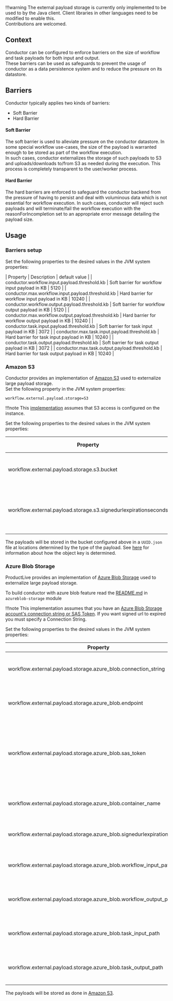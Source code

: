 !!!warning
    The external payload storage is currently only implemented to be used to by the Java client. Client libraries in other languages need to be modified to enable this.  
    Contributions are welcomed.

## Context
Conductor can be configured to enforce barriers on the size of workflow and task payloads for both input and output.  
These barriers can be used as safeguards to prevent the usage of conductor as a data persistence system and to reduce the pressure on its datastore.

## Barriers
Conductor typically applies two kinds of barriers:

* Soft Barrier
* Hard Barrier


#### Soft Barrier
The soft barrier is used to alleviate pressure on the conductor datastore. In some special workflow use-cases, the size of the payload is warranted enough to be stored as part of the workflow execution.  
In such cases, conductor externalizes the storage of such payloads to S3 and uploads/downloads to/from S3 as needed during the execution. This process is completely transparent to the user/worker process.  


#### Hard Barrier
The hard barriers are enforced to safeguard the conductor backend from the pressure of having to persist and deal with voluminous data which is not essential for workflow execution.
In such cases, conductor will reject such payloads and will terminate/fail the workflow execution with the reasonForIncompletion set to an appropriate error message detailing the payload size.

## Usage

### Barriers setup

Set the following properties to the desired values in the JVM system properties:

| Property | Description | default value |
| conductor.workflow.input.payload.threshold.kb | Soft barrier for workflow input payload in KB | 5120 |
| conductor.max.workflow.input.payload.threshold.kb | Hard barrier for workflow input payload in KB | 10240 |
| conductor.workflow.output.payload.threshold.kb | Soft barrier for workflow output payload in KB | 5120 |
| conductor.max.workflow.output.payload.threshold.kb | Hard barrier for workflow output payload in KB | 10240 |
| conductor.task.input.payload.threshold.kb | Soft barrier for task input payload in KB | 3072 |
| conductor.max.task.input.payload.threshold.kb | Hard barrier for task input payload in KB | 10240 |
| conductor.task.output.payload.threshold.kb | Soft barrier for task output payload in KB | 3072 |
| conductor.max.task.output.payload.threshold.kb | Hard barrier for task output payload in KB | 10240 |

### Amazon S3

Conductor provides an implementation of [Amazon S3](https://aws.amazon.com/s3/) used to externalize large payload storage.  
Set the following property in the JVM system properties:
```
workflow.external.payload.storage=S3
```

!!!note
    This [implementation](https://github.com/Netflix/conductor/blob/master/core/src/main/java/com/netflix/conductor/core/utils/S3PayloadStorage.java#L44-L45) assumes that S3 access is configured on the instance.

Set the following properties to the desired values in the JVM system properties:

| Property | Description | default value |
| --- | --- | --- |
| workflow.external.payload.storage.s3.bucket | S3 bucket where the payloads will be stored | |
| workflow.external.payload.storage.s3.signedurlexpirationseconds | The expiration time in seconds of the signed url for the payload | 5 |

The payloads will be stored in the bucket configured above in a `UUID.json` file at locations determined by the type of the payload. See [here](https://github.com/Netflix/conductor/blob/master/core/src/main/java/com/netflix/conductor/core/utils/S3PayloadStorage.java#L149-L167) for information about how the object key is determined.

### Azure Blob Storage

ProductLive provides an implementation of [Azure Blob Storage](https://azure.microsoft.com/services/storage/blobs/) used to externalize large payload storage.  

To build conductor with azure blob feature read the [README.md](https://github.com/Netflix/conductor/blob/master/azureblob-storage/README.md) in `azureblob-storage` module 

!!!note
    This implementation assumes that you have an [Azure Blob Storage account's connection string or SAS Token](https://github.com/Azure/azure-sdk-for-java/blob/master/sdk/storage/azure-storage-blob/README.md).
    If you want signed url to expired you must specify a Connection String. 

Set the following properties to the desired values in the JVM system properties:

| Property | Description | default value |
| --- | --- | --- |
| workflow.external.payload.storage.azure_blob.connection_string | Azure Blob Storage connection string. Required to sign Url. | |
| workflow.external.payload.storage.azure_blob.endpoint | Azure Blob Storage endpoint. Optional if connection_string is set. | |
| workflow.external.payload.storage.azure_blob.sas_token | Azure Blob Storage SAS Token. Must have permissions `Read` and `Write` on Resource `Object` on Service `Blob`. Optional if connection_string is set. | |
| workflow.external.payload.storage.azure_blob.container_name | Azure Blob Storage container where the payloads will be stored | `conductor-payloads` |
| workflow.external.payload.storage.azure_blob.signedurlexpirationseconds | The expiration time in seconds of the signed url for the payload | 5 |
| workflow.external.payload.storage.azure_blob.workflow_input_path | Path prefix where workflows input will be stored with an random UUID filename | workflow/input/ |
| workflow.external.payload.storage.azure_blob.workflow_output_path | Path prefix where workflows output will be stored with an random UUID filename | workflow/output/ |
| workflow.external.payload.storage.azure_blob.task_input_path | Path prefix where tasks input will be stored with an random UUID filename | task/input/ |
| workflow.external.payload.storage.azure_blob.task_output_path | Path prefix where tasks output will be stored with an random UUID filename | task/output/ |

The payloads will be stored as done in [Amazon S3](https://github.com/Netflix/conductor/blob/master/core/src/main/java/com/netflix/conductor/core/utils/S3PayloadStorage.java#L149-L167).

